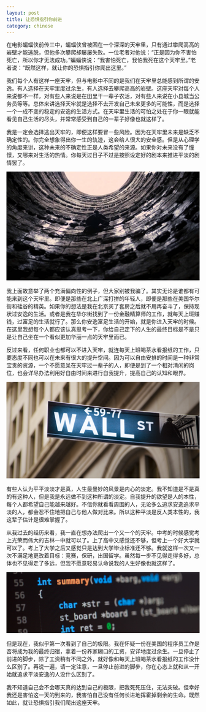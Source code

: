 ```yaml
---
layout: post
title: 让恐惧指引你前进
category: chinese
---
```


在电影蝙蝠侠前传三中，蝙蝠侠曾被困在一个深深的天牢里，只有通过攀爬高高的岩壁才能逃脱，但他多次攀爬却屡屡失败。一位老者对他说：“正是因为你不害怕死亡，所以你才无法成功。”蝙蝠侠说：“我害怕死亡，我怕我死在这个天牢里。”老者说：“既然这样，就让你的恐惧指引你爬出这里。”

我们每个人有这样一座天牢，但与电影中不同的是我们在天牢里总能感到所谓的安逸。有人选择在天牢里度过余生，有人选择去攀爬高高的岩壁。这座天牢对每个人来说都不一样，对有些人来说是在田里干一辈子农活，对有些人来说在小县城当公务员等等。总体来讲选择天牢就是选择不去开发自己未来更多的可能性，而是选择一个一成不变的稳定的安逸的生活方式。在天牢里生活的可怕之处在于你一眼就能看见自己生活的尽头，并常常感受到自己的一辈子好像也就这样了。

我是一定会选择逃出天牢的，即便这样要冒一些风险。因为在天牢里未来是缺乏不确定性的。你完全想象得出你一生的轨迹，这会给人很大的安全感。但是从心理学的角度来讲，这种未来的不确定性正是人类希望的来源。如果你对未来没有了憧憬，又哪来对生活的热情。你每天过日子不过是按照设定好的剧本来推进平淡的剧情罢了。

<img class="img-fluid rounded blog-img" src="/img/fear1.jpg">

我上面故意举了两个充满偏向性的例子，但大家别被我骗了。其实无论是谁都有可能来到这个天牢里。即便是那些在北上广深打拼的年轻人，即便是那些在美国华尔街和硅谷的精英。如果你的想法是我在北京买了套房之后就不用再奋斗了，保持现状过安逸的生活。或者是我在华尔街找到了一份金融精算师的工作，就每天上班赚钱，过富足的生活就行了。那么你安逸富足生活的开始，就是你进入天牢的时候。在这里我想每个人都应该认真思考一下，你给自己定下的人生的最终目标是不是只是让自己坐在一个看似更加华丽一点的天牢里而已。

反过来看，任何职业也都可以不进入天牢，就连每天上班喝茶水看报纸的工作，只要态度不同也可以在未来有很大的提升空间。因为可以自由安排的时间是一种非常宝贵的资源，一个不愿意呆在天牢过一辈子的人，即便是到了一个相对清闲的岗位，也会详尽办法利用好自由时间来进行自我提升，提高自己的认知和眼界。

<img class="img-fluid rounded blog-img" src="/img/fear2.jpg">

有些人认为平平淡淡才是真，人生最曼妙的风景是内心的淡定。我不知道是不是真的有这种人，但是我是永远做不到这种所谓的淡定。自我提升的欲望是人的本性，每个人都希望自己能越来越好。不信你就看看周围的人，无论多么追求安逸追求平淡的人，都会忍不住地把自己与他人做对比来。所以这种平淡是反人类本性的，我这辈子估计是很难掌握了。

从我过去的经历来看，我一直在想办法爬出一个又一个的天牢。中考的时候感觉考上光荣而伟大的吉林一中就可以了。上了高中又感觉还不够，但考上一个好大学就可以了。考上了大学之后又感觉只是达到大学毕业标准还不够。我就这样一次又一次不满足地更改着目标：竞赛，保研，出国留学。虽然每一步不见得走得多好，总体也不见得走了多远，但我不愿意轻易认命说我的人生好像也就这样了。

<img class="img-fluid rounded blog-img" src="/img/fear3.jpg">

但是现在，我似乎第一次看到了自己的极限。我在怀疑一份在美国的程序员工作是否将成为我的最终归宿，拿着一份养家糊口的工资，安详地度过余生。一旦停止了前进的脚步，除了工资稍有不同之外，就好像和每天上班喝茶水看报纸的工作没什么区别了。再说一遍，请一定注意，一旦停止前进的脚步，你在心态上就和从一开始就追求平淡安逸的人没什么区别了。

我不知道自己会不会哪天真的达到自己的极限，把我死死压住，无法突破。但幸好我还是害怕这一天的到来的，我害怕自己没有任何长进地挥霍掉剩余的生命。既然如此，就让恐惧指引我们爬出这座天牢。
